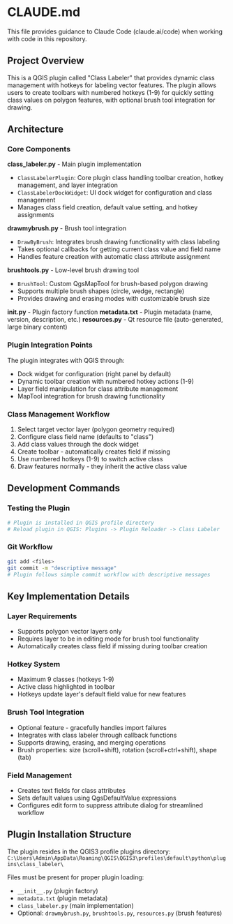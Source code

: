 # CLAUDE.md

This file provides guidance to Claude Code (claude.ai/code) when working with code in this repository.

## Project Overview

This is a QGIS plugin called "Class Labeler" that provides dynamic class management with hotkeys for labeling vector features. The plugin allows users to create toolbars with numbered hotkeys (1-9) for quickly setting class values on polygon features, with optional brush tool integration for drawing.

## Architecture

### Core Components

**class_labeler.py** - Main plugin implementation
- `ClassLabelerPlugin`: Core plugin class handling toolbar creation, hotkey management, and layer integration
- `ClassLabelerDockWidget`: UI dock widget for configuration and class management
- Manages class field creation, default value setting, and hotkey assignments

**drawmybrush.py** - Brush tool integration
- `DrawByBrush`: Integrates brush drawing functionality with class labeling
- Takes optional callbacks for getting current class value and field name
- Handles feature creation with automatic class attribute assignment

**brushtools.py** - Low-level brush drawing tool
- `BrushTool`: Custom QgsMapTool for brush-based polygon drawing
- Supports multiple brush shapes (circle, wedge, rectangle)
- Provides drawing and erasing modes with customizable brush size

**__init__.py** - Plugin factory function
**metadata.txt** - Plugin metadata (name, version, description, etc.)
**resources.py** - Qt resource file (auto-generated, large binary content)

### Plugin Integration Points

The plugin integrates with QGIS through:
- Dock widget for configuration (right panel by default)
- Dynamic toolbar creation with numbered hotkey actions (1-9)
- Layer field manipulation for class attribute management
- MapTool integration for brush drawing functionality

### Class Management Workflow

1. Select target vector layer (polygon geometry required)
2. Configure class field name (defaults to "class")
3. Add class values through the dock widget
4. Create toolbar - automatically creates field if missing
5. Use numbered hotkeys (1-9) to switch active class
6. Draw features normally - they inherit the active class value

## Development Commands

### Testing the Plugin
```bash
# Plugin is installed in QGIS profile directory
# Reload plugin in QGIS: Plugins -> Plugin Reloader -> Class Labeler
```

### Git Workflow
```bash
git add <files>
git commit -m "descriptive message"
# Plugin follows simple commit workflow with descriptive messages
```

## Key Implementation Details

### Layer Requirements
- Supports polygon vector layers only
- Requires layer to be in editing mode for brush tool functionality
- Automatically creates class field if missing during toolbar creation

### Hotkey System
- Maximum 9 classes (hotkeys 1-9)
- Active class highlighted in toolbar
- Hotkeys update layer's default field value for new features

### Brush Tool Integration
- Optional feature - gracefully handles import failures
- Integrates with class labeler through callback functions
- Supports drawing, erasing, and merging operations
- Brush properties: size (scroll+shift), rotation (scroll+ctrl+shift), shape (tab)

### Field Management
- Creates text fields for class attributes
- Sets default values using QgsDefaultValue expressions
- Configures edit form to suppress attribute dialog for streamlined workflow

## Plugin Installation Structure

The plugin resides in the QGIS3 profile plugins directory:
`C:\Users\Admin\AppData\Roaming\QGIS\QGIS3\profiles\default\python\plugins\class_labeler\`

Files must be present for proper plugin loading:
- `__init__.py` (plugin factory)
- `metadata.txt` (plugin metadata)
- `class_labeler.py` (main implementation)
- Optional: `drawmybrush.py`, `brushtools.py`, `resources.py` (brush features)